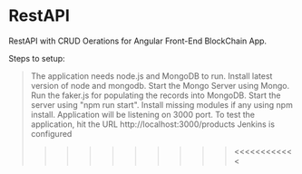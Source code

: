 # RestAPI
RestAPI with CRUD Oerations for Angular Front-End BlockChain App.


Steps to setup:

> The application needs node.js and MongoDB to run. Install latest version of node and mongodb.
> Start the Mongo Server using Mongo.
> Run the faker.js for populating the records into MongoDB.
> Start the server using "npm run start".
> Install missing modules if any using npm install.
> Application will be listening on 3000 port.
> To test the application, hit the URL http://localhost:3000/products
> Jenkins is configured
>>>>>>>>>><<<<<<<<<<<<


